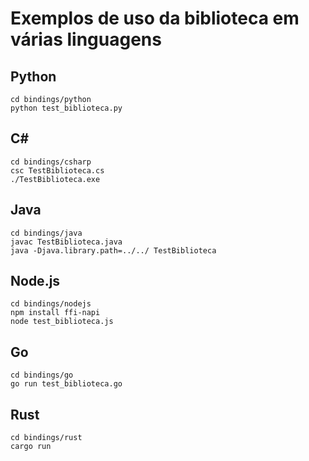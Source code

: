 # Exemplos de uso da biblioteca em várias linguagens

## Python
```
cd bindings/python
python test_biblioteca.py
```

## C#
```
cd bindings/csharp
csc TestBiblioteca.cs
./TestBiblioteca.exe
```

## Java
```
cd bindings/java
javac TestBiblioteca.java
java -Djava.library.path=../../ TestBiblioteca
```

## Node.js
```
cd bindings/nodejs
npm install ffi-napi
node test_biblioteca.js
```

## Go
```
cd bindings/go
go run test_biblioteca.go
```

## Rust
```
cd bindings/rust
cargo run
```
